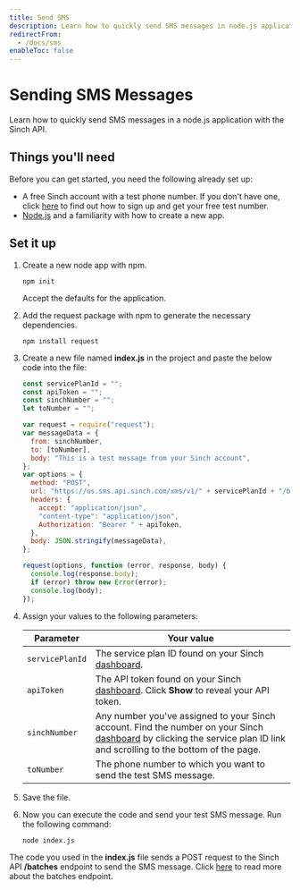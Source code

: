 ```yaml
---
title: Send SMS
description: Learn how to quickly send SMS messages in node.js applications with the Sinch API
redirectFrom:
  - /docs/sms
enableToc: false
---
```


# Sending SMS Messages

Learn how to quickly send SMS messages in a node.js application with the Sinch API.

## Things you'll need

Before you can get started, you need the following already set up:

* A free Sinch account with a test phone number. If you don't have one, click [here](./../sinchaccount.md) to find out how to sign up and get your free test number.
* [Node.js](https://nodejs.org/en/) and a familiarity with how to create a new app.

## Set it up

1. Create a new node app with npm.

   ```shell
   npm init
   ```

   Accept the defaults for the application.

2. Add the request package with npm to generate the necessary dependencies.

   ```shell
   npm install request
   ```

3. Create a new file named **index.js** in the project and paste the below code into the file:

   ```javascript
   const servicePlanId = "";
   const apiToken = "";
   const sinchNumber = "";
   let toNumber = "";
   
   var request = require("request");
   var messageData = {
     from: sinchNumber,
     to: [toNumber],
     body: "This is a test message from your Sinch account",
   };
   var options = {
     method: "POST",
     url: "https://us.sms.api.sinch.com/xms/v1/" + servicePlanId + "/batches",
     headers: {
       accept: "application/json",
       "content-type": "application/json",
       Authorization: "Bearer " + apiToken,
     },
     body: JSON.stringify(messageData),
   };

   request(options, function (error, response, body) {
     console.log(response.body);
     if (error) throw new Error(error);
     console.log(body);
   });
   ```

4. Assign your values to the following parameters:

   |Parameter |Your value
   --- | ---
   |`servicePlanId` |The service plan ID found on your Sinch [dashboard](https://dashboard.sinch.com/sms/api/rest).|
   |`apiToken` |The API token found on your Sinch [dashboard](https://dashboard.sinch.com/sms/api/rest). Click **Show** to reveal your API token.|
   |`sinchNumber` |Any number you've assigned to your Sinch account. Find the number on your Sinch [dashboard](https://dashboard.sinch.com/sms/api/rest) by clicking the service plan ID link and scrolling to the bottom of the page.|
   |`toNumber` |The phone number to which you want to send the test SMS message.|

5. Save the file.

6. Now you can execute the code and send your test SMS message. Run the following command:
  
   ```shell
   node index.js
   ```

The code you used in the **index.js** file sends a POST request to the Sinch API **/batches** endpoint to send the SMS message. Click [here](../../../../../openapi/sms/tag/Batches) to read more about the batches endpoint.
